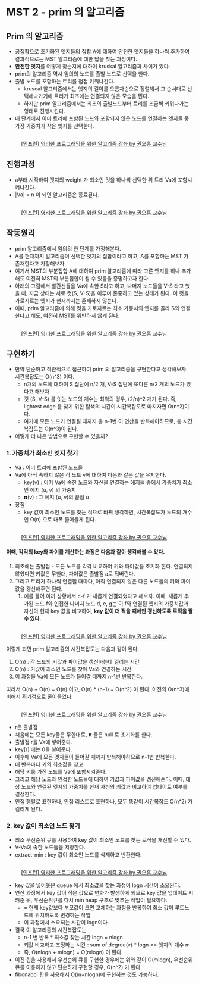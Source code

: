 # MST 2 - prim 의 알고리즘

## Prim 의 알고리즘

* 공집합으로 초기화된 엣지들의 집합 A에 대하여 안전한 엣지들을 하나씩 추가하여 결과적으로는 MST 알고리즘에 대한 답을 찾는 과정이다. &#x20;
* **안전한 엣지**를 어떻게 찾는지에 대하여 kruskal 알고리즘과 차이가 있다.&#x20;
* prim의 알고리즘 역시 임의의 노드를 출발 노드로 선택을 한다.&#x20;
* 출발 노드를 포함하는 트리를 점점 키워나간다.&#x20;
  * kruscal 알고리즘에서는 엣지의 길이를 오름차순으로 정렬해서 그 순서대로 선택해나가기에 트리가 최초에는 연결되지 않은 모습을 띈다.&#x20;
  * 하지만 prim 알고리즘에서는 최초의 출발노드부터 트리를 조금씩 키워나가는 형태로 진행시킨다.&#x20;
* 매 단계에서 이미 트리에 포함된 노드와 포함되지 않은 노드를 연결하는 엣지들 중 가장 가중치가 작은 엣지를 선택한다.&#x20;

<figure><img src="../../../.gitbook/assets/image (57) (1) (1).png" alt=""><figcaption><p><a href="https://www.inflearn.com/course/%EC%95%8C%EA%B3%A0%EB%A6%AC%EC%A6%98-%EA%B0%95%EC%A2%8C">[인프런] 영리한 프로그래밍을 위한 알고리즘 강좌 by 권오흠 교수님</a></p></figcaption></figure>



## 진행과정

* a부터 시작하여 엣지의 weight 가 최소인 것을 하나씩 선택한 위 트리 Va에 포함시켜나간다.
* |Va| = n 이 되면 알고리즘은 종료된다. &#x20;

<figure><img src="../../../.gitbook/assets/image (11) (1) (2) (1).png" alt=""><figcaption><p><a href="https://www.inflearn.com/course/%EC%95%8C%EA%B3%A0%EB%A6%AC%EC%A6%98-%EA%B0%95%EC%A2%8C">[인프런] 영리한 프로그래밍을 위한 알고리즘 강좌 by 권오흠 교수님</a></p></figcaption></figure>



## 작동원리

* prim 알고리즘에서 임의의 한 단계를 가정해본다.&#x20;
* A를 현재까지 알고리즘이 선택한 엣지의 집합이라고 하고, A를 포함하는 MST 가 존재한다고 가정해보자.&#x20;
* 여기서 MST의 부분집합 A에 대하여 prim 알고리즘에 따라 고른 엣지를 하나 추가해도 여전히 MST의 부분집합이 될 수 있음을 증명하고자 한다.&#x20;
* 아래의 그림에서 빨간선들을 Va에 속한 S라고 하고, 나머지 노드들을 V-S 라고 했을 때, 지금 상태는 서로  컷(S, V-S)을 이루며 존중하고 있는 상태가 된다. 이 컷을 가로지르는 엣지가 현재까지는 존재하지 않는다.&#x20;
* 이때, prim 알고리즘에 의해 컷을 가로지르는 최소 가중치의 엣지를 골라 S와 연결한다고 해도, 여전히 MST를 위반하지 않게 된다.&#x20;

<figure><img src="../../../.gitbook/assets/image (50) (1) (1).png" alt=""><figcaption><p><a href="https://www.inflearn.com/course/%EC%95%8C%EA%B3%A0%EB%A6%AC%EC%A6%98-%EA%B0%95%EC%A2%8C">[인프런] 영리한 프로그래밍을 위한 알고리즘 강좌 by 권오흠 교수님</a></p></figcaption></figure>

## 구현하기

* 만약 단순하고 직관적으로 접근하여 prim 의 알고리즘을 구현한다고 생각해보자. 시간복잡도는 O(n^3) 이다.&#x20;
  * n개의 노드에 대하여 S 집단에 n/2 개, V-S 집단에 또다른 n/2 개의 노드가 있다고 해보자.&#x20;
  * 컷 (S, V-S) 를 잇는 노드의 개수는 최악의 경우, (2/n)^2 개가 된다. 즉, lightest edge 를 찾기 위한 탐색의 시간이 시간복잡도로 따지자면 O(n^2)이다.&#x20;
  * 여기에 모든 노드가 연결될 때까지 총 n-1번 이 연산을 반복해야하므로, 총 시간복잡도는 O(n^3)이 된다.&#x20;
* 어떻게 더 나은 방법으로 구현할 수 있을까?&#x20;

### 1. 가중치가 최소인 엣지 찾기&#x20;

* Va : 이미 트리에 포함된 노드들&#x20;
* Va에 아직 속하지 않은 각 노드 v에 대하여 다음과 같은 값을 유지한다.&#x20;
  * key(v) : 이미 Va에 속한 노드와 자신을 연결하는 에지들 중에서 가중치가 최소인 에지 (u, v) 의 가중치
  * 𝛑(v) : 그 에지 (u, v)의 끝점 u&#x20;
* 장점&#x20;
  * key 값이 최소인 노드를 찾는 식으로 바꿔 생각하면, 시간복잡도가 노드의 개수인 O(n) 으로 대폭 줄어들게 된다.&#x20;

<figure><img src="../../../.gitbook/assets/image (24) (1) (3).png" alt=""><figcaption><p><a href="https://www.inflearn.com/course/%EC%95%8C%EA%B3%A0%EB%A6%AC%EC%A6%98-%EA%B0%95%EC%A2%8C">[인프런] 영리한 프로그래밍을 위한 알고리즘 강좌 by 권오흠 교수님</a></p></figcaption></figure>



#### 이때, 각각의 key와 파이를 계산하는 과정은 다음과 같이 생각해볼 수 있다.&#x20;

1. 최초에는 출발점 - 모든 노드를 각각 비교하여 키와 파이값을 초기화 한다. 연결되지 않았다면 키값은 무한대, 파이값은 출발점 a로 둬버린다.&#x20;
2. 그리고 트리가 하나씩 연결될 때마다, 아직 연결되지 않은 다른 노드들의 키와 파이값을 갱신해주면 된다.&#x20;
   1. 예를 들어 아까 상황에서 c-f 가 새롭게 연결되었다고 해보자. 이때, 새롭게 추가된 노드 f와 인접한 나머지 노드 d, e, g는 이 f와 연결된 엣지의 가중치값과 자신의 현재 key 값을 비교하여, **key 값이 더 적을 때에만 갱신하도록 로직을 짤 수 있다.**&#x20;

<figure><img src="../../../.gitbook/assets/image (38) (2).png" alt=""><figcaption><p><a href="https://www.inflearn.com/course/%EC%95%8C%EA%B3%A0%EB%A6%AC%EC%A6%98-%EA%B0%95%EC%A2%8C">[인프런] 영리한 프로그래밍을 위한 알고리즘 강좌 by 권오흠 교수님</a></p></figcaption></figure>

이렇게 되면 prim 알고리즘의 시간복잡도는 다음과 같이 된다.&#x20;

1. O(n) : 각 노드의 키값과 파이값을 갱신하는데 걸리는 시간&#x20;
2. O(n) : 키값이 최소인 노드를 찾아 Va와 연결하는 시간&#x20;
3. 이 과정을 Va에 모든 노드가 들어갈 때까지 n-1번 반복한다.&#x20;

따라서 O(n) + O(n) = O(n) 이고, O(n) \* (n-1) = O(n^2) 이 된다. 이전의 O(n^3)에 비해서 획기적으로 줄어들었다.&#x20;



<figure><img src="../../../.gitbook/assets/image (3) (1) (3) (1).png" alt=""><figcaption><p><a href="https://www.inflearn.com/course/%EC%95%8C%EA%B3%A0%EB%A6%AC%EC%A6%98-%EA%B0%95%EC%A2%8C">[인프런] 영리한 프로그래밍을 위한 알고리즘 강좌 by 권오흠 교수님</a></p></figcaption></figure>

* r은 출발점
* 처음에는 모든 key들은 무한대로, 𝛑 들은 null 로 초기화를 한다.&#x20;
* 출발점 r을 Va에 넣어준다.&#x20;
* key\[r] 에는 0을 넣어준다.&#x20;
* 이후에 Va에 모든 엣지들이 들어갈 때까지 반복해야하므로 n-1번 반복한다.&#x20;
* 매 반복마다 키의 최소값을 찾고&#x20;
* 해당 키를 가진 노드를 Va에 포함시켜준다.&#x20;
* 그리고 해당 노드와 인접한 노드들에 대하여 키값과 파이값을 갱신해준다. 이때, 대상 노드와 연결된 엣지의 가중치를 현재 자신의 키값과 비교하여 업데이트 여부를 결정한다.&#x20;
* 인접 행렬로 표현하나, 인접 리스트로 표현하나, 모두 똑같이 시간복잡도 O(n^2) 가 걸리게 된다.&#x20;



### 2. key 값이 최소인 노드 찾기&#x20;

* 최소 우선순위 큐를 사용하여 key 값이 최소인 노드를 찾는 로직을 개선할 수 있다.&#x20;
* V-Va에 속한 노드들을 저장한다.&#x20;
* extract-min : key 값이 최소인 노드를 삭제하고 반환한다.&#x20;

<figure><img src="../../../.gitbook/assets/image (51) (1) (1).png" alt=""><figcaption><p><a href="https://www.inflearn.com/course/%EC%95%8C%EA%B3%A0%EB%A6%AC%EC%A6%98-%EA%B0%95%EC%A2%8C">[인프런] 영리한 프로그래밍을 위한 알고리즘 강좌 by 권오흠 교수님</a></p></figcaption></figure>

* key 값을 넣어놓은 queue 에서 최소값을 찾는 과정이 logn 시간이 소요된다. &#x20;
* 연산 과정에서 key 값이 작은 값으로 변화가 발생하게 되므로 key 값을 업데이트 시켜준 뒤, 우선순위큐를 다시 min heap 구조로 맞추는 작업이 필요하다.&#x20;
  * \= 현재 key값보다 부모값이 크면 교체하는 과정을 반복하여 최소 값이 루트노드에 위치하도록 변경하는 작업&#x20;
  * 이 과정에서 소요되는 시간이 logn이다.&#x20;
* 결국 이 알고리즘의 시간복잡도는&#x20;
  * n-1 번 반복 \* 최소값 찾는 시간 logn  = nlogn
  * 키값 비교하고 조정하는 시간 : sum of degree(v) \* logn <= 엣지의 개수 m&#x20;
  * 즉, O(nlogn + mlogn) = O(mlogn) 이 된다.&#x20;
* 이진 힙을 사용해서 우선순위 큐를 구현한 경우에는 위와 같이 O(mlogn), 우선순위 큐를 이용하지 않고 단순하게 구현할 경우, O(n^2) 가 된다.&#x20;
* fibonacci 힙을 사용해서 O(m+nlogn)에 구현하는 것도 가능하다.&#x20;
